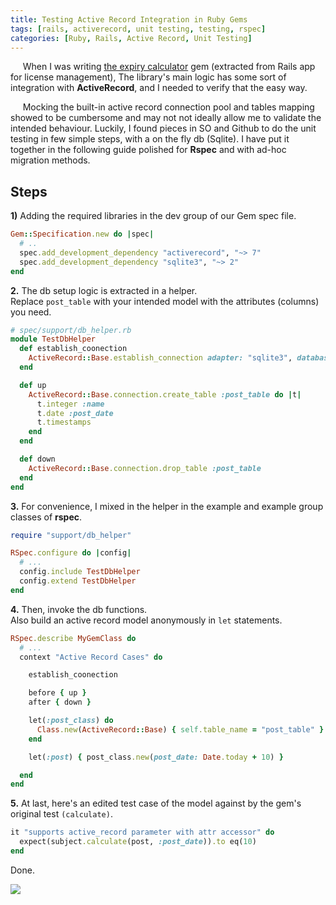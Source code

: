 ```yaml
---
title: Testing Active Record Integration in Ruby Gems
tags: [rails, activerecord, unit testing, testing, rspec]
categories: [Ruby, Rails, Active Record, Unit Testing]
---
```



&nbsp;&nbsp;&nbsp;&nbsp;&nbsp;When I was writing [the expiry calculator](https://github.com/abarrak/expiry_calculator) gem (extracted from Rails app for license management), The library's main logic has some sort of integration with **ActiveRecord**, and I needed to verify that the easy way.

&nbsp;&nbsp;&nbsp;&nbsp;&nbsp;Mocking the built-in active record connection pool and tables mapping showed to be cumbersome and may not not ideally allow me to validate the intended behaviour. Luckily, I found pieces in SO and Github to do the unit testing in few simple steps, with a on the fly db (Sqlite). I have put it together in the following guide polished for **Rspec** and with ad-hoc migration methods.

<!-- post-excerpt -->

## Steps

**1)** Adding the required libraries in the dev group of our Gem spec file.

```ruby
Gem::Specification.new do |spec|
  # ..
  spec.add_development_dependency "activerecord", "~> 7"
  spec.add_development_dependency "sqlite3", "~> 2"
end
```

**2.** The db setup logic is extracted in a helper.<br>
   Replace `post_table` with your intended model with the attributes (columns) you need.

```ruby
# spec/support/db_helper.rb
module TestDbHelper
  def establish_coonection
    ActiveRecord::Base.establish_connection adapter: "sqlite3", database: ":memory:"
  end

  def up
    ActiveRecord::Base.connection.create_table :post_table do |t|
      t.integer :name
      t.date :post_date
      t.timestamps
    end
  end

  def down
    ActiveRecord::Base.connection.drop_table :post_table
  end
end
```

**3.** For convenience, I mixed in the helper in the example and example group classes of **rspec**.

```ruby
require "support/db_helper"

RSpec.configure do |config|
  # ...
  config.include TestDbHelper
  config.extend TestDbHelper
end
```

**4.** Then, invoke the db functions.<br>
   Also build an active record model anonymously in `let` statements.

```ruby
RSpec.describe MyGemClass do
  # ...
  context "Active Record Cases" do

    establish_coonection

    before { up }
    after { down }

    let(:post_class) do
      Class.new(ActiveRecord::Base) { self.table_name = "post_table" }
    end

    let(:post) { post_class.new(post_date: Date.today + 10) }

  end
end
```

**5.** At last, here's an edited test case of the model against by the gem's original test `(calculate)`.

```ruby
it "supports active_record parameter with attr accessor" do
  expect(subject.calculate(post, :post_date)).to eq(10)
end
```

Done.

<img src="{{ site.baseurl_root }}/public/images/respec-test-ar-models-in-gems.png" class="post-image resize-lg center-image">
